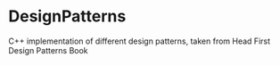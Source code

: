 # DesignPatterns
C++ implementation of different design patterns, taken from Head First Design Patterns Book
